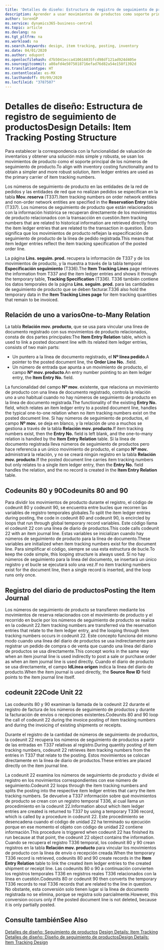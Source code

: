 ```yaml
---
title: 'Detalles de diseño: Estructura de registro de seguimiento de productos | Documentos de Microsoft'
description: Aprender a usar movimientos de productos como soporte principal de los números de seguimiento de producto.
author: SorenGP
ms.service: dynamics365-business-central
ms.topic: article
ms.devlang: na
ms.tgt_pltfrm: na
ms.workload: na
ms.search.keywords: design, item tracking, posting, inventory
ms.date: 04/01/2020
ms.author: edupont
ms.openlocfilehash: d7b5041ecca410616035fcd98df121ad924d405e
ms.sourcegitcommit: a80afd4e5075018716efad76d82a54e158f1392d
ms.translationtype: HT
ms.contentlocale: es-MX
ms.lasthandoff: 09/09/2020
ms.locfileid: "3787507"
---
```

# <a name="design-details-item-tracking-posting-structure"></a><span data-ttu-id="1cf66-103">Detalles de diseño: Estructura de registro de seguimiento de productos</span><span class="sxs-lookup"><span data-stu-id="1cf66-103">Design Details: Item Tracking Posting Structure</span></span>
<span data-ttu-id="1cf66-104">Para establecer la correspondencia con la funcionalidad de valuación de inventarios y obtener una solución más simple y robusta, se usan los movimientos de producto como el soporte principal de los números de seguimiento de producto.</span><span class="sxs-lookup"><span data-stu-id="1cf66-104">To align with inventory costing functionality and to obtain a simpler and more robust solution, item ledger entries are used as the primary carrier of item tracking numbers.</span></span>  
  
<span data-ttu-id="1cf66-105">Los números de seguimiento de producto en las entidades de la red de pedidos y las entidades de red que no realizan pedidos se especifican en la tabla **Mov. reserva** (T337).</span><span class="sxs-lookup"><span data-stu-id="1cf66-105">Item tracking numbers on order network entities and non-order network entities are specified in the **Reservation Entry** table (T337).</span></span> <span data-ttu-id="1cf66-106">Los números de seguimiento de producto que están relacionados con la información histórica se recuperan directamente de los movimientos de producto relacionados con la transacción en cuestión.</span><span class="sxs-lookup"><span data-stu-id="1cf66-106">Item tracking numbers that are related to historical information are retrieved directly from the item ledger entries that are related to the transaction in question.</span></span> <span data-ttu-id="1cf66-107">Esto significa que los movimientos de producto reflejan la especificación de seguimiento de producto de la línea de pedido registrada.</span><span class="sxs-lookup"><span data-stu-id="1cf66-107">This means that item ledger entries reflect the item tracking specification of the posted order line.</span></span>  
  
<span data-ttu-id="1cf66-108">La página **Líns. seguim. prod.** recupera la información de T337 y de los movimientos de producto, y la muestra a través de la tabla temporal **Especificación seguimiento** (T336).</span><span class="sxs-lookup"><span data-stu-id="1cf66-108">The **Item Tracking Lines** page retrieves the information from T337 and the item ledger entries and shows it through the temporary table, **Tracking Specification** (T336).</span></span> <span data-ttu-id="1cf66-109">T336 también contiene los datos temporales de la página **Líns. seguim. prod.** para las cantidades de seguimiento de producto que se deben facturar.</span><span class="sxs-lookup"><span data-stu-id="1cf66-109">T336 also hold the temporary data in the **Item Tracking Lines page** for item tracking quantities that remain to be invoiced.</span></span>  
  
## <a name="one-to-many-relation"></a><span data-ttu-id="1cf66-110">Relación de uno a varios</span><span class="sxs-lookup"><span data-stu-id="1cf66-110">One-to-Many Relation</span></span>  
<span data-ttu-id="1cf66-111">La tabla **Relación mov. producto**, que se usa para vincular una línea de documento registrado con sus movimientos de producto relacionados, consta de dos partes principales:</span><span class="sxs-lookup"><span data-stu-id="1cf66-111">The **Item Entry Relation** table, which is used to link a posted document line with its related item ledger entries, consists of two main parts:</span></span>  
  
* <span data-ttu-id="1cf66-112">Un puntero a la línea de documento registrado, el **Nº línea pedido**.</span><span class="sxs-lookup"><span data-stu-id="1cf66-112">A pointer to the posted document line, the **Order Line No.**</span></span> <span data-ttu-id="1cf66-113">.</span><span class="sxs-lookup"><span data-stu-id="1cf66-113">field.</span></span>  
* <span data-ttu-id="1cf66-114">Un número de entrada que apunta a un movimiento de producto, el campo **Nº mov. producto**.</span><span class="sxs-lookup"><span data-stu-id="1cf66-114">An entry number pointing to an item ledger entry, the **Item Entry No.** field.</span></span>  
  
<span data-ttu-id="1cf66-115">La funcionalidad del campo **Nº mov.** existente, que relaciona un movimiento de producto con una línea de documento registrado, controla la relación uno a uno habitual cuando no hay números de seguimiento de producto en la línea de documento registrada.</span><span class="sxs-lookup"><span data-stu-id="1cf66-115">The functionality of the existing **Entry No.** field, which relates an item ledger entry to a posted document line, handles the typical one-to-one relation when no item tracking numbers exist on the posted document line.</span></span> <span data-ttu-id="1cf66-116">Si hay números de seguimiento de productos, el campo **Nº mov.** se deja en blanco, y la relación de uno a muchos se gestiona a través de la tabla **Relación mov. producto**.</span><span class="sxs-lookup"><span data-stu-id="1cf66-116">If item tracking numbers exist, then the **Entry No.** field is left blank, and the one-to-many relation is handled by the **Item Entry Relation** table.</span></span> <span data-ttu-id="1cf66-117">Si la línea de documento registrada lleva números de seguimiento de productos pero hace referencia a un único movimiento de producto, el campo **Nº mov.** administrará la relación, y no se creará ningún registro en la tabla **Relación mov. producto**.</span><span class="sxs-lookup"><span data-stu-id="1cf66-117">If the posted document line carries item tracking numbers but only relates to a single item ledger entry, then the **Entry No.** field handles the relation, and the no record is created in the **Item Entry Relation** table.</span></span>  
  
## <a name="codeunits-80-and-90"></a><span data-ttu-id="1cf66-118">Codeunits 80 y 90</span><span class="sxs-lookup"><span data-stu-id="1cf66-118">Codeunits 80 and 90</span></span>  
<span data-ttu-id="1cf66-119">Para dividir los movimientos de producto durante el registro, el código de codeunit 80 y codeunit 90, se encuentra entre bucles que recorren las variables de registro temporales globales.</span><span class="sxs-lookup"><span data-stu-id="1cf66-119">To split the item ledger entries during posting, the code in codeunit 80 and codeunit 90, is encircled by loops that run through global temporary record variables.</span></span> <span data-ttu-id="1cf66-120">Este código llama el codeunit 22 con una línea de diario de productos.</span><span class="sxs-lookup"><span data-stu-id="1cf66-120">This code calls codeunit 22 with an item journal line.</span></span> <span data-ttu-id="1cf66-121">Estas variables se inicializan cuando hay números de seguimiento de producto para la línea de documento.</span><span class="sxs-lookup"><span data-stu-id="1cf66-121">These variables are initialized when item tracking numbers exist for the document line.</span></span> <span data-ttu-id="1cf66-122">Para simplificar el código, siempre se usa esta estructura de bucle.</span><span class="sxs-lookup"><span data-stu-id="1cf66-122">To keep the code simple, this looping structure is always used.</span></span> <span data-ttu-id="1cf66-123">Si no hay números de seguimiento para la línea del documento, se insertará un único registro y el bucle se ejecutará solo una vez.</span><span class="sxs-lookup"><span data-stu-id="1cf66-123">If no item tracking numbers exist for the document line, then a single record is inserted, and the loop runs only once.</span></span>  
  
## <a name="posting-the-item-journal"></a><span data-ttu-id="1cf66-124">Registro del diario de productos</span><span class="sxs-lookup"><span data-stu-id="1cf66-124">Posting the Item Journal</span></span>  
<span data-ttu-id="1cf66-125">Los números de seguimiento de producto se transfieren mediante los movimientos de reserva relacionados con el movimiento de producto y el recorrido en bucle por los números de seguimiento de producto se realiza en la codeunit 22.</span><span class="sxs-lookup"><span data-stu-id="1cf66-125">Item tracking numbers are transferred via the reservation entries that relate to the item ledger entry, and the looping through item tracking numbers occurs in codeunit 22.</span></span> <span data-ttu-id="1cf66-126">Este concepto funciona del mismo modo cuando una línea del diario de productos se usa indirectamente para registrar un pedido de compra o de venta que cuando una línea del diario de productos se usa directamente.</span><span class="sxs-lookup"><span data-stu-id="1cf66-126">This concept works in the same way when an item journal line is used indirectly to post a sale or purchase order as when an item journal line is used directly.</span></span> <span data-ttu-id="1cf66-127">Cuando el diario de producto se usa directamente, el campo **IdLínea origen** indica la línea del diario de producto.</span><span class="sxs-lookup"><span data-stu-id="1cf66-127">When the item journal is used directly, the **Source Row ID** field points to the item journal line itself.</span></span>  
  
## <a name="code-unit-22"></a><span data-ttu-id="1cf66-128">codeunit 22</span><span class="sxs-lookup"><span data-stu-id="1cf66-128">Code Unit 22</span></span>  
<span data-ttu-id="1cf66-129">Las codeunits 80 y 90 examinan la llamada de la codeunit 22 durante el registro de factura de los números de seguimiento de productos y durante la facturación de envíos o recepciones existentes.</span><span class="sxs-lookup"><span data-stu-id="1cf66-129">Codeunits 80 and 90 loop the call of codeunit 22 during the invoice posting of item tracking numbers and during the invoicing of existing shipments or receipts.</span></span>  
  
<span data-ttu-id="1cf66-130">Durante el registro de la cantidad de números de seguimiento de productos, la codeunit 22 recupera los números de seguimiento de productos a partir de las entradas en T337 relativas al registro.</span><span class="sxs-lookup"><span data-stu-id="1cf66-130">During quantity posting of item tracking numbers, codeunit 22 retrieves item tracking numbers from the entries in T337 that relate to the posting.</span></span> <span data-ttu-id="1cf66-131">Estos movimientos se colocan directamente en la línea de diario de productos.</span><span class="sxs-lookup"><span data-stu-id="1cf66-131">These entries are placed directly on the item journal line.</span></span>  
  
<span data-ttu-id="1cf66-132">La codeunit 22 examina los números de seguimiento de producto y divide el registro en los movimientos correspondientes con ese número de seguimiento.</span><span class="sxs-lookup"><span data-stu-id="1cf66-132">Codeunit 22 loops through the item tracking numbers and splits the posting into the respective item ledger entries that carry the item tracking numbers.</span></span> <span data-ttu-id="1cf66-133">Se devuelve a T337 información sobre qué movimientos de producto se crean con un registro temporal T336, al cual llama un procedimiento en la codeunit 22.</span><span class="sxs-lookup"><span data-stu-id="1cf66-133">Information about which item ledger entries are created is returned to T337 by using a temporary T336 record, which is called by a procedure in codeunit 22.</span></span> <span data-ttu-id="1cf66-134">Este procedimiento se desencadena cuando el código de unidad 22 ha terminado su ejecución porque en ese momento el objeto con código de unidad 22 contiene información.</span><span class="sxs-lookup"><span data-stu-id="1cf66-134">This procedure is triggered when codeunit 22 has finished its run because at that point, the codeunit 22 object contains the information.</span></span> <span data-ttu-id="1cf66-135">Cuando se recupera el registro T336 temporal, los codeunit 80 y 90 crean registros en la tabla **Relación mov. producto** para vincular los movimientos de producto con la línea de envío o recepción creada.</span><span class="sxs-lookup"><span data-stu-id="1cf66-135">When the temporary T336 record is retrieved, codeunits 80 and 90 create records in the **Item Entry Relation** table to link the created item ledger entries to the created shipment or receipt line.</span></span> <span data-ttu-id="1cf66-136">Las codeunits 80 o 90 a continuación convierten los registros temporales T336 en registros reales T336 relacionados con la línea en cuestión.</span><span class="sxs-lookup"><span data-stu-id="1cf66-136">Codeunits 80 or codeunit 90 then converts the temporary T336 records to real T336 records that are related to the line in question.</span></span> <span data-ttu-id="1cf66-137">No obstante, esta conversión solo tienen lugar si la línea de documento registrada no se elimina, porque se registra solo parcialmente.</span><span class="sxs-lookup"><span data-stu-id="1cf66-137">However, this conversion occurs only if the posted document line is not deleted, because it is only partially posted.</span></span>  
  
## <a name="see-also"></a><span data-ttu-id="1cf66-138">Consulte también</span><span class="sxs-lookup"><span data-stu-id="1cf66-138">See Also</span></span>  
<span data-ttu-id="1cf66-139">[Detalles de diseño: Seguimiento de productos](design-details-item-tracking.md) </span><span class="sxs-lookup"><span data-stu-id="1cf66-139">[Design Details: Item Tracking](design-details-item-tracking.md) </span></span>  
[<span data-ttu-id="1cf66-140">Detalles de diseño: Diseño de seguimiento de productos</span><span class="sxs-lookup"><span data-stu-id="1cf66-140">Design Details: Item Tracking Design</span></span>](design-details-item-tracking-design.md)